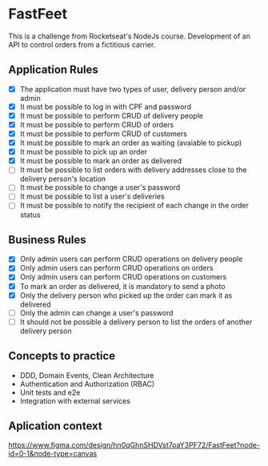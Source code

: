 # FastFeet

This is a challenge from Rocketseat's NodeJs course. Development of an API to control orders from a fictitious carrier.

## Application Rules

- [x] The application must have two types of user, delivery person and/or admin
- [x] It must be possible to log in with CPF and password
- [x] It must be possible to perform CRUD of delivery people
- [x] It must be possible to perform CRUD of orders
- [x] It must be possible to perform CRUD of customers
- [x] It must be possible to mark an order as waiting (avaiable to pickup)
- [x] It must be possible to pick up an order
- [x] It must be possible to mark an order as delivered
- [ ] It must be possible to list orders with delivery addresses close to the delivery person's location
- [ ] It must be possible to change a user's password
- [ ] It must be possible to list a user's deliveries
- [ ] It must be possible to notify the recipient of each change in the order status

## Business Rules

- [x] Only admin users can perform CRUD operations on delivery people
- [x] Only admin users can perform CRUD operations on orders
- [x] Only admin users can perform CRUD operations on customers
- [x] To mark an order as delivered, it is mandatory to send a photo
- [x] Only the delivery person who picked up the order can mark it as delivered
- [ ] Only the admin can change a user's password
- [ ] It should not be possible a delivery person to list the orders of another delivery person

## Concepts to practice

- DDD, Domain Events, Clean Architecture
- Authentication and Authorization (RBAC)
- Unit tests and e2e
- Integration with external services

## Aplication context

https://www.figma.com/design/hn0qGhnSHDVst7oaY3PF72/FastFeet?node-id=0-1&node-type=canvas